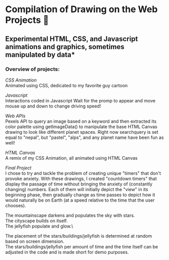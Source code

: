 # Compilation of Drawing on the Web Projects 🎨
## Experimental HTML, CSS, and Javascript animations and graphics, sometimes manipulated by data*

### Overview of projects:

*CSS Animation*\
Animated using CSS, dedicated to my favorite guy cartoon

*Javascript*\
Interactions coded in Javascript
Wait for the promp to appear and move mouse up and down to change driving speed!

*Web APIs*\
Pexels API to query an image based on a keyword and then extracted its color palette using getImageData() to manipulate the base HTML Canvas drawing to look like different planet spaces. Right now searchquery is set equal to "nepal", but "pastel", "alps", and any planet name have been fun as well!

*HTML Canvas*\
A remix of my CSS Animation, all animated using HTML Canvas

*Final Project*\
I chose to try and tackle the problem of creating unique "timers" that don't provoke anxiety. With these drawings, I created "countdown timers" that display the passage of time without bringing the anxiety of (constantly changing) numbers. Each of them will initially depict the "view" in its beginning phase, then gradually change as time passes to depict how it would naturally be on Earth (at a speed relative to the time that the user chooses). 

The mountainscape darkens and populates the sky with stars.\
The cityscape builds on itself.\
The jellyfish populate and glow.\

The placement of the stars/buildings/jellyfish is determined at random based on screen dimension.\
The stars/buildings/jellyfish per amount of time and the time itself can be adjusted in the code and is made short for demo purposes. 
